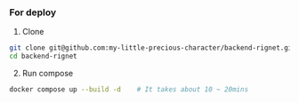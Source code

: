 ### For deploy
1. Clone
```bash
git clone git@github.com:my-little-precious-character/backend-rignet.git
cd backend-rignet
```
2. Run compose
```bash
docker compose up --build -d    # It takes about 10 ~ 20mins
```
